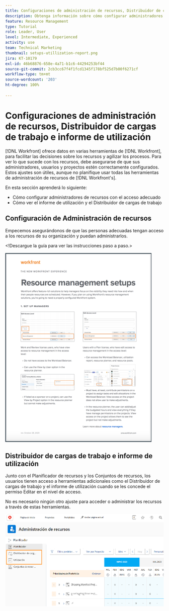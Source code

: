 ```yaml
---
title: Configuraciones de administración de recursos, Distribuidor de cargas de trabajo e informe de utilización
description: Obtenga información sobre cómo configurar administradores de recursos con el acceso adecuado y cómo ver el informe de utilización y el Distribuidor de cargas de trabajo.
feature: Resource Management
type: Tutorial
role: Leader, User
level: Intermediate, Experienced
activity: use
team: Technical Marketing
thumbnail: setups-utillization-report.png
jira: KT-10179
exl-id: 46b68876-658e-4a71-b1c6-44294253bf44
source-git-commit: 2cb3cc67f4f1fcd1345f178bf525d7b00f6271cf
workflow-type: tm+mt
source-wordcount: '203'
ht-degree: 100%

---
```


# Configuraciones de administración de recursos, Distribuidor de cargas de trabajo e informe de utilización

[!DNL Workfront] ofrece datos en varias herramientas de [!DNL Workfront], para facilitar las decisiones sobre los recursos y agilizar los procesos. Para ver lo que sucede con los recursos, debe asegurarse de que sus administradores, usuarios y proyectos estén correctamente configurados. Estos ajustes son útiles, aunque no planifique usar todas las herramientas de administración de recursos de [!DNL Workfront's].

En esta sección aprenderá lo siguiente:

* Cómo configurar administradores de recursos con el acceso adecuado
* Cómo ver el informe de utilización y el Distribuidor de cargas de trabajo

## Configuración de Administración de recursos

Empecemos asegurándonos de que las personas adecuadas tengan acceso a los recursos de su organización y puedan administrarlos.

&lt;!Descargue la guía para ver las instrucciones paso a paso.&gt;

![Documento de configuración de Administración de recursos](assets/rm_setup01.png)


## Distribuidor de cargas de trabajo e informe de utilización

Junto con el Planificador de recursos y los Conjuntos de recursos, los usuarios tienen acceso a herramientas adicionales como el Distribuidor de cargas de trabajo y el informe de utilización cuando se les concede el permiso Editar en el nivel de acceso.

No es necesario ningún otro ajuste para acceder o administrar los recursos a través de estas herramientas.

![Equilibrador de carga de trabajo con informe de utilización](assets/rm_setup02.png)
